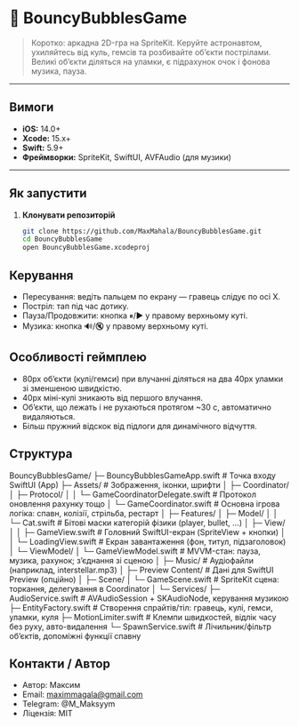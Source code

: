 # 🌌 BouncyBubblesGame

> Коротко: аркадна 2D-гра на SpriteKit. Керуйте астронавтом, ухиляйтесь від куль, гемсів та розбивайте об’єкти пострілами. Великі об’єкти діляться на уламки, є підрахунок очок і фонова музика, пауза.

---

## Вимоги

- **iOS:** 14.0+
- **Xcode:** 15.x+
- **Swift:** 5.9+
- **Фреймворки:** SpriteKit, SwiftUI, AVFAudio (для музики)

---

## Як запустити

1. **Клонувати репозиторій**
   ```bash
   git clone https://github.com/MaxMahala/BouncyBubblesGame.git
   cd BouncyBubblesGame
   open BouncyBubblesGame.xcodeproj

## Керування

- Пересування: ведіть пальцем по екрану — гравець слідує по осі X.
- Постріл: тап під час дотику.
- Пауза/Продовжити: кнопка ⏸/▶ у правому верхньому куті.
- Музика: кнопка 🔊/🔇 у правому верхньому куті.

## Особливості геймплею

- 80px об’єкти (кулі/гемси) при влучанні діляться на два 40px уламки зі зменшеною швидкістю.
- 40px міні-кулі зникають від першого влучання.
- Об’єкти, що лежать і не рухаються протягом ~30 с, автоматично видаляються.
- Більш пружний відскок від підлоги для динамічного відчуття.

## Структура

BouncyBubblesGame/
├─ BouncyBubblesGameApp.swift # Точка входу SwiftUI (App)
├─ Assets/ # Зображення, іконки, шрифти
│
├─ Coordinator/
│ ├─ Protocol/
│ │ └─ GameCoordinatorDelegate.swift # Протокол оновлення рахунку тощо
│ └─ GameCoordinator.swift # Основна ігрова логіка: спавн, колізії, стрільба, рестарт
│
├─ Features/
│ ├─ Model/
│ │ └─ Cat.swift # Бітові маски категорій фізики (player, bullet, …)
│ ├─ View/
│ │ ├─ GameView.swift # Головний SwiftUI-екран (SpriteView + кнопки)
│ │ └─ LoadingView.swift # Екран завантаження (фон, титул, підзаголовок)
│ └─ ViewModel/
│ └─ GameViewModel.swift # MVVM-стан: пауза, музика, рахунок; зʼєднання зі сценою
│
├─ Music/ # Аудіофайли (наприклад, interstellar.mp3)
│
├─ Preview Content/ # Дані для SwiftUI Preview (опційно)
│
├─ Scene/
│ └─ GameScene.swift # SpriteKit сцена: торкання, делегування в Coordinator
│
└─ Services/
├─ AudioService.swift # AVAudioSession + SKAudioNode, керування музикою
├─ EntityFactory.swift # Створення спрайтів/тіл: гравець, кулі, гемси, уламки, куля
├─ MotionLimiter.swift # Клемпи швидкостей, відлік часу без руху, авто-видалення
└─ SpawnService.swift # Лічильник/фільтр обʼєктів, допоміжні функції спавну

## Контакти / Автор

- Автор: Максим
- Email: maximmagala@gmail.com
- Telegram: @M_Maksyym
- Ліцензія: MIT
